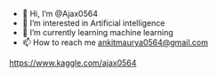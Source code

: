 - 👋 Hi, I’m @Ajax0564
- 👀 I’m interested in Artificial intelligence
- 🌱 I’m currently learning machine learning
- 📫 How to reach me ankitmaurya0564@gmail.com



https://www.kaggle.com/ajax0564

<!---
Ajax0564/Ajax0564 is a ✨ special ✨ repository because its `README.md` (this file) appears on your GitHub profile.
You can click the Preview link to take a look at your changes.
--->

